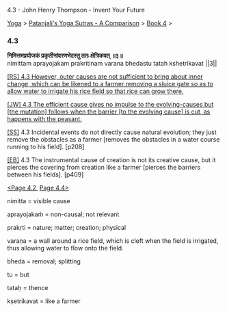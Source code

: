 4.3 - John Henry Thompson - Invent Your Future   
    

[Yoga](../../../yoga.md)‎ > ‎[Patanjali's Yoga Sutras - A Comparison](../../patanjani.md)‎ > ‎[Book 4](../book-4.md)‎ > ‎

### 4.3

**निमित्तमप्रयोजकं प्रकृतीनांवरणभेदस्तु ततः क्षेत्रिकवत् ॥३॥**  
nimittam aprayojakam prakritinam varana bhedastu tatah kshetrikavat ||3||  
  

[\[RS\] 4.3 However, outer causes are not sufficient to bring about inner change, which can be likened to a farmer removing a sluice gate so as to allow water to irrigate his rice field so that rice can grow there.](http://www.ashtangayoga.info/source-texts/yoga-sutra-patanjali/chapter-4/item/nimittam-aprayojakam-prakritinam-varana-bhedastu/)  

[\[JW\] 4.3 The efficient cause gives no impulse to the evolving-causes but \[the mutation\] follows when the barrier \[to the evolving cause\] is cut, as happens with the peasant.](http://books.google.com/books?id=YzFImjtOxUwC&pg=PA301&ci=76%2C736%2C771%2C88&source=bookclip)  
  
[\[SS\]](http://www.amazon.com/Yoga-Sutras-Patanjali-Commentary-Satchidananda/dp/0932040381) 4.3 Incidental events do not directly cause natural evolution; they just remove the obstacles as a farmer \[removes the obstacles in a water course running to his field\]. \[p208\]  
  
[\[EB\]](http://www.amazon.com/Yoga-Sutras-Patanjali-Translation-Commentary/dp/0865477361/ref=sr_1_1?ie=UTF8&s=books&qid=1250508322&sr=1-1) 4.3 The instrumental cause of creation is not its creative cause, but it pierces the covering from creation like a farmer \[pierces the barriers between his fields\]. \[p409\]  
  
  
[<Page 4.2](42.md)[ ](41.md) [Page 4.4>](44.md)  

nimitta = visible cause  
  
aprayojakaṁ = non-causal; not relevant  
  
prakṛti = nature; matter; creation; physical  
  
varaṇa = a wall around a rice field, which is cleft when the field is irrigated, thus allowing water to flow onto the field.  
  
bheda = removal; splitting  
  
tu = but  
  
tataḥ = thence  
  
kṣetrikavat = like a farmer

